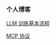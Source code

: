 ### 个人博客

<a href="/llm-structure/intro.html">LLM 训练基本流程</a>

<a href="/llm-tools/mcp.html">MCP 协议</a>